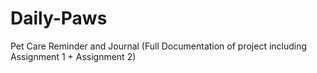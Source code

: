 # Daily-Paws
 Pet Care Reminder and Journal (Full Documentation of project including Assignment 1 + Assignment 2)
